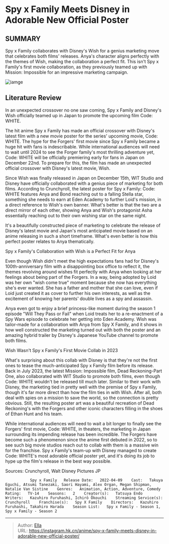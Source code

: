 # Spy x Family Meets Disney in Adorable New Official Poster


## SUMMARY 



  Spy x Family collaborates with Disney&#39;s Wish for a genius marketing move that celebrates both films&#39; releases.   Anya&#39;s character aligns perfectly with the themes of Wish, making the collaboration a perfect fit.   This isn&#39;t Spy x Family&#39;s first movie collaboration, as they previously teamed up with Mission: Impossible for an impressive marketing campaign.  

![iamge](https://static1.srcdn.com/wordpress/wp-content/uploads/2023/12/anya-forger-and-asha-from-wish.jpg)

## Literature Review

In an unexpected crossover no one saw coming, Spy x Family and Disney&#39;s Wish officially teamed up in Japan to promote the upcoming film Code: WHITE.




The hit anime Spy x Family has made an official crossover with Disney&#39;s latest film with a new movie poster for the series&#39; upcoming movie, Code: WHITE. The hype for the Forgers&#39; first movie since Spy x Family became a huge hit with fans is indescribable. While international audiences will need to wait until 2024 to see the Forger family&#39;s most thrilling adventure yet, Code: WHITE will be officially premiering early for fans in Japan on December 22nd. To prepare for this, the film has made an unexpected official crossover with Disney&#39;s latest movie, Wish.




Since Wish was finally released in Japan on December 15th, WIT Studio and Disney have officially collaborated with a genius piece of marketing for both films. According to Crunchyroll, the latest poster for Spy x Family: Code: WHITE features Anya and Bond reaching out to a falling Stella star, something she needs to earn at Eden Academy to further Loid&#39;s mission, in a direct reference to Wish&#39;s own banner. What&#39;s better is that the two are a direct mirror of each other, showing Anya and Wish&#39;s protagonist Asha essentially reaching out to their own wishing star on the same night.

          

It&#39;s a beautifully constructed piece of marketing to celebrate the release of Disney&#39;s latest movie and Japan&#39;s most anticipated movie based on an anime releasing in such a short timeframe. What&#39;s even better is how this perfect poster relates to Anya thematically.





 Spy x Family&#39;s Collaboration with Wish is a Perfect Fit for Anya 

 

Even though Wish didn&#39;t meet the high expectations fans had for Disney&#39;s 100th-anniversary film with a disappointing box office to reflect it, the themes revolving around wishes fit perfectly with Anya when looking at her feelings about being part of the Forgers. In a way, being adopted by Loid was her own &#34;wish come true&#34; moment because she now has everything she&#39;s ever wanted. She has a father and mother that she can love, even if Loid just created it as cover to further his own interests, as well as the excitement of knowing her parents&#39; double lives as a spy and assassin.

Anya even got to enjoy a brief princess-like moment during the season 1 episode &#34;Will They Pass or Fail&#34; when Loid treats her to a re-enactment of a Spy Wars episode to celebrate her getting into Eden Academy. Wish was tailor-made for a collaboration with Anya from Spy X Family, and it shows in how well constructed the marketing turned out with both the poster and an amazing hybrid trailer by Disney&#39;s Japanese YouTube channel to promote both films.






 Wish Wasn&#39;t Spy x Family&#39;s First Movie Collab in 2023 
          

What&#39;s surprising about this collab with Disney is that they&#39;re not the first ones to tease the much-anticipated Spy x Family film before its release. Back in July 2023, the latest Mission: Impossible film, Dead Reckoning-Part One, also collaborated with WIT Studio to promote both films, even though Code: WHITE wouldn&#39;t be released till much later. Similar to their work with Disney, the marketing tied in pretty well with the premise of Spy x Family, though it&#39;s far more direct than how the film ties in with Wish. After all, both deal with spies on a mission to save the world, so the connection is pretty obvious. Still, the resulting poster art was a beautiful recreation of Dead Reckoning&#39;s with the Forgers and other iconic characters filling in the shoes of Ethan Hunt and his team.




While international audiences will need to wait a bit longer to finally see the Forgers&#39; first movie, Code: WHITE, in theaters, the marketing in Japan surrounding its impending release has been incredible. The Forgers have become such a phenomenon since the anime first debuted in 2022, so to see such big movie studios reach out to collab with them is a massive win for the franchise. Spy x Family&#39;s team-up with Disney managed to create Code: WHITE&#39;s most adorable official poster yet, and it&#39;s doing its job to hype up the film&#39;s release in the best way possible.

Sources: Crunchyroll, Walt Disney Pictures JP

               Spy x Family   Release Date:   2022-04-09    Cast:   Takuya Eguchi, Atsumi Tanezaki, Saori Hayami, Alex Organ, Megan Shipman, Natalie Van Sistine    Genres:   Animation, Action, Adventure, Comedy    Rating:   TV-14    Seasons:   2    Creator(s):   Tatsuya Endo    Writers:   Kazuhiro Furuhashi, Ichirō Ōkouchi    Streaming Service(s):   Crunchyroll    Franchise(s):   Spy X Family    Directors:   Kazuhiro Furuhashi, Takahiro Harada    Season List:   Spy x Family - Season 1, Spy x Family - Season 2      

---

> Author: [Ella](https://instagram.hk.cn/)  
> URL: https://instagram.hk.cn/anime/spy-x-family-meets-disney-in-adorable-new-official-poster/  

